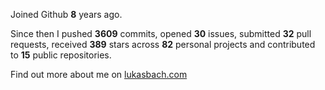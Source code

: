 Joined Github **8** years ago.

Since then I pushed **3609** commits, opened **30** issues, submitted **32** pull requests, received **389** stars across **82** personal projects and contributed to **15** public repositories.

Find out more about me on [lukasbach.com](https://lukasbach.com)
